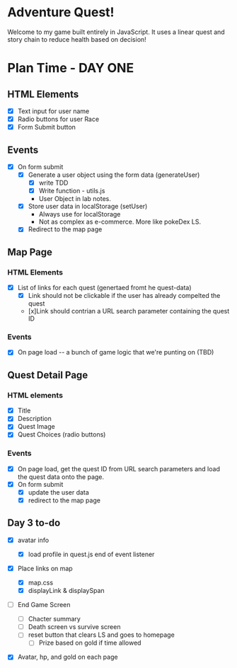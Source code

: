 # Adventure Quest!
Welcome to my game built entirely in JavaScript. It uses a linear quest and story chain to reduce health based on decision!


# Plan Time - DAY ONE
## HTML Elements
- [x] Text input for user name
- [x] Radio buttons for user Race
- [x] Form Submit button
## Events
- [x] On form submit
    - [x] Generate a user object using the form data (generateUser)
        - [x] write TDD
        - [x] Write function - utils.js

        * User Object in lab notes.
    - [x] Store user data in localStorage (setUser)
        * Always use for localStorage
        * Not as complex as e-commerce. More like pokeDex LS.
    - [x] Redirect to the map page

## Map Page
### HTML Elements
- [x] List of links for each quest (genertaed fromt he quest-data)
    - [x] Link should not be clickable if the user has already compelted the quest
    - [x]Link should contrian a URL search parameter containing the quest ID

### Events
- [x] On page load -- a bunch of game logic that we're punting on (TBD)

## Quest Detail Page
### HTML elements
- [x] Title
- [x] Description
- [x] Quest Image
- [x] Quest Choices (radio buttons)

### Events
- [x] On page load, get the quest ID from URL search parameters and load the quest data onto the page.
- [x] On form submit 
    - [x] update the user data
    - [x] redirect to the map page

## Day 3 to-do
- [x] avatar info
    - [x] load profile in quest.js end of event listener
- [x] Place links on map
    - [x] map.css
    - [x] displayLink & displaySpan
- [ ] End Game Screen
    - [ ] Chacter summary
    - [ ] Death screen vs survive screen
    - [ ] reset button that clears LS and goes to homepage
        - [ ] Prize based on gold if time allowed
- [x] Avatar, hp, and gold on each page

